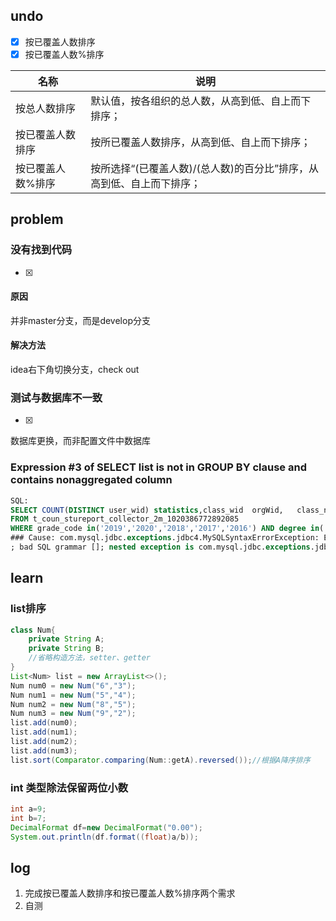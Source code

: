 ## undo

- [x] 按已覆盖人数排序
- [x] 按已覆盖人数%排序

| **名称**          | **说明**                                                     |
| ----------------- | ------------------------------------------------------------ |
| 按总人数排序      | 默认值，按各组织的总人数，从高到低、自上而下排序；           |
| 按已覆盖人数排序  | 按所已覆盖人数排序，从高到低、自上而下排序；                 |
| 按已覆盖人数%排序 | 按所选择“(已覆盖人数)/(总人数)的百分比”排序，从高到低、自上而下排序； |

## problem

### 没有找到代码

- [x] 

#### 原因

并非master分支，而是develop分支

#### 解决方法

idea右下角切换分支，check out

### 测试与数据库不一致

- [x] 

数据库更换，而非配置文件中数据库



###  Expression #3 of SELECT list is not in GROUP BY clause and contains nonaggregated column 

```sql
SQL:
SELECT COUNT(DISTINCT user_wid) statistics,class_wid  orgWid,   class_name orgName  
FROM t_coun_stureport_collector_2m_1020386772892085   
WHERE grade_code in('2019','2020','2018','2017','2016') AND degree in('本科生','专科生')    AND create_time >  ? and create_time < ?   AND class_wid  IN('435201','586854','435167')   GROUP BY class_wid   ORDER BY null
### Cause: com.mysql.jdbc.exceptions.jdbc4.MySQLSyntaxErrorException: Expression #3 of SELECT list is not in GROUP BY clause and contains nonaggregated column 'wec_biz_counselor_stureport.t_coun_stureport_collector_2m_1020386772892085.class_name' which is not functionally dependent on columns in GROUP BY clause; this is incompatible with sql_mode=only_full_group_by
; bad SQL grammar []; nested exception is com.mysql.jdbc.exceptions.jdbc4.MySQLSyntaxErrorException: Expression #3 of SELECT list is not in GROUP BY clause and contains nonaggregated column 'wec_biz_counselor_stureport.t_coun_stureport_collector_2m_1020386772892085.class_name' which is not functionally dependent on columns in GROUP BY clause; this is incompatible with sql_mode=only_full_group_by
```



## learn

### list排序

```java
class Num{
	private String A;
    private String B;
    //省略构造方法，setter、getter
}
List<Num> list = new ArrayList<>();
Num num0 = new Num("6","3");
Num num1 = new Num("5","4");
Num num2 = new Num("8","5");
Num num3 = new Num("9","2");
list.add(num0);
list.add(num1);
list.add(num2);
list.add(num3);
list.sort(Comparator.comparing(Num::getA).reversed());//根据A降序排序
```

### int 类型除法保留两位小数

```java
int a=9;
int b=7;
DecimalFormat df=new DecimalFormat("0.00");
System.out.println(df.format((float)a/b));
```



## log

1. 完成按已覆盖人数排序和按已覆盖人数%排序两个需求
2. 自测